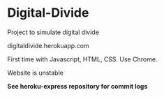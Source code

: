 Digital-Divide
==============

Project to simulate digital divide

digitaldivide.herokuapp.com

First time with Javascript, HTML, CSS. Use Chrome. 

Website is unstable

**See heroku-express repository for commit logs**
